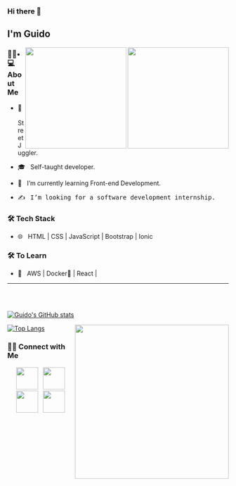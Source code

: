 ### Hi there 👋<h2> I'm Guido</h2>

<img align='right' src="https://github.com/ninjera/ninjera/blob/main/snorlax.gif" width="230">
<img align='right' src="https://github.com/ninjera/ninjera/blob/main/giphy.gif" width="230">

<h3> 👨🏻•💻 About Me </h3>



- 🤔 &nbsp; Street Juggler.

- 🎓 &nbsp; Self-taught developer.

- 🌱 &nbsp; I’m currently learning Front-end Development.

- ✍️ &nbsp; <samp>I’m looking for a software development internship.</samp>



<h3>🛠 Tech Stack</h3>


- 🌐 &nbsp; HTML | CSS | JavaScript | Bootstrap | Ionic

<!--
- 💻 &nbsp; Python | Java | C++ | C | MySQL
- 
- 🛢 &nbsp; MySQL | MongoDB

- 🔧 &nbsp; Git | Markdown | Selenium | Tidyverse

- 🖥 &nbsp; Illustrator| Photoshop | InDesign

-->



<h3>🛠 To Learn</h3>

- 🔧 &nbsp; AWS | Docker🐳 | React |

<hr>



<br/><br/>



[![Guido's GitHub stats](https://github-readme-stats.vercel.app/api?username=ninjera)](https://github.com/ninjera/github-readme-stats)




<img src="https://github.com/ninjera/ninjera/blob/main/Starship-Troopers.jpg" width="350" align='right'>




[![Top Langs](https://github-readme-stats.vercel.app/api/top-langs/?username=ninjera)](https://github.com/ninjera/github-readme-stats)

<!-- ### coding stats -->
<!--START_SECTION:waka-->

<!--END_SECTION:waka-->

<h3> 🤝🏻 Connect with Me </h3>

<p align="center">
&nbsp; <a href="https://twitter.com/ninjera1" target="_blank" rel="noopener noreferrer"><img src="https://img.icons8.com/plasticine/100/000000/twitter.png" width="50" /></a>  
&nbsp; <a href="https://www.instagram.com/ninjera.dev" target="_blank" rel="noopener noreferrer"><img src="https://img.icons8.com/plasticine/100/000000/instagram-new.png" width="50" /></a>  
&nbsp; <a href="https://www.linkedin.com/in/guidoromerorojas" target="_blank" rel="noopener noreferrer"><img src="https://img.icons8.com/plasticine/100/000000/linkedin.png" width="50" /></a>
&nbsp; <a href="mailto:stupidbydefault@gmail.com" target="_blank" rel="noopener noreferrer"><img src="https://img.icons8.com/plasticine/100/000000/gmail.png"  width="50" /></a>
</p>
